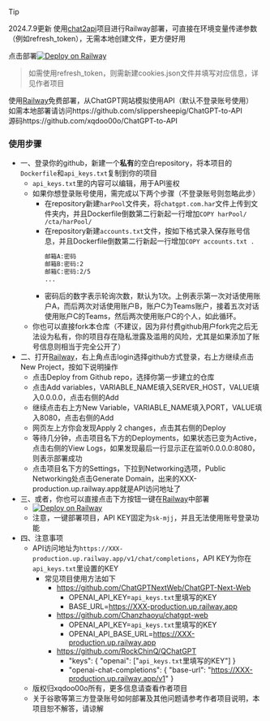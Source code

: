 > [!TIP]
> 2024.7.9更新 使用[chat2api](https://github.com/lanqian528/chat2api#%E7%8E%AF%E5%A2%83%E5%8F%98%E9%87%8F)项目进行Railway部署，可直接在环境变量传递参数（例如refresh_token），无需本地创建文件，更方便好用
> 
> 点击部署[![Deploy on Railway](https://railway.app/button.svg)](https://railway.app/template/Q9R9Rg?referralCode=5JJc9I)

> 如需使用refresh_token，则需新建cookies.json文件并填写对应信息，详见作者项目

使用[Railway](https://railway.app)免费部署，从ChatGPT网站模拟使用API（默认不登录账号使用）  
如需本地部署请访问https://github.com/slippersheepig/ChatGPT-to-API  
源码https://github.com/xqdoo00o/ChatGPT-to-API  
### 使用步骤
- 一、登录你的github，新建一个**私有**的空白repository，将本项目的`Dockerfile`和`api_keys.txt`复制到你的项目
  + `api_keys.txt`里的内容可以编辑，用于API鉴权
  + 如果你想登录账号使用，需完成以下两个步骤（不登录账号则忽略此步）
    + 在repository新建`harPool`文件夹，将`chatgpt.com.har`文件上传到文件夹内，并且Dockerfile倒数第二行新起一行增加`COPY harPool/ /cta/harPool/`
    + 在repository新建`accounts.txt`文件，按如下格式录入保存账号信息，并且Dockerfile倒数第二行新起一行增加`COPY accounts.txt .`
      ```bash
      邮箱A:密码
      邮箱B:密码:2
      邮箱C:密码:2/5
      ...
      ```
    + 密码后的数字表示轮询次数，默认为1次。上例表示第一次对话使用账户A，而后两次对话使用账户B，账户C为Teams账户，接着五次对话使用账户C的Teams，然后两次使用账户C的个人，如此循环。
  + 你也可以直接fork本仓库（不建议，因为非付费github用户fork完之后无法设为私有，你的项目存在隐私泄露及滥用的风险，尤其是如果添加了账号信息则相当于完全公开了）
- 二、打开[Railway](https://railway.app)，右上角点击login选择github方式登录，右上方继续点击New Project，按如下说明操作
  + 点击Deploy from Github repo，选择你第一步建立的仓库
  + 点击Add variables，VARIABLE_NAME填入SERVER_HOST，VALUE填入0.0.0.0，点击右侧的Add
  + 继续点击右上方New Variable，VARIABLE_NAME填入PORT，VALUE填入8080，点击右侧的Add
  + 网页左上方你会发现Apply 2 changes，点击其右侧的Deploy
  + 等待几分钟，点击项目名下方的Deployments，如果状态已变为Active，点击右侧的View Logs，如果发现最后一行显示正在监听0.0.0.0:8080，则表示部署成功
  + 点击项目名下方的Settings，下拉到Networking选项，Public Networking处点击Generate Domain，出来的XXX-production.up.railway.app就是API访问地址了
- 三、或者，你也可以直接点击下方按钮一键在[Railway](https://railway.app)中部署
  + [![Deploy on Railway](https://railway.app/button.svg)](https://railway.app/template/Yxd_qk?referralCode=5JJc9I)
  + 注意，一键部署项目，API KEY固定为`sk-mjj`，并且无法使用账号登录功能
- 四、注意事项
  + API访问地址为`https://XXX-production.up.railway.app/v1/chat/completions`，API KEY为你在`api_keys.txt`里设置的KEY
    + 常见项目使用方法如下
      + https://github.com/ChatGPTNextWeb/ChatGPT-Next-Web
        + OPENAI_API_KEY=`api_keys.txt`里填写的KEY
        + BASE_URL=https://XXX-production.up.railway.app
      + https://github.com/Chanzhaoyu/chatgpt-web
        + OPENAI_API_KEY=`api_keys.txt`里填写的KEY
        + OPENAI_API_BASE_URL=https://XXX-production.up.railway.app
      + https://github.com/RockChinQ/QChatGPT
        + "keys": { "openai": ["`api_keys.txt`里填写的KEY"] }
        + "openai-chat-completions": { "base-url": "https://XXX-production.up.railway.app/v1" }
  + 版权归xqdoo00o所有，更多信息请查看作者项目
  + 关于谷歌等第三方登录账号如何部署及其他问题请参考作者项目说明，本项目恕不解答，请谅解
